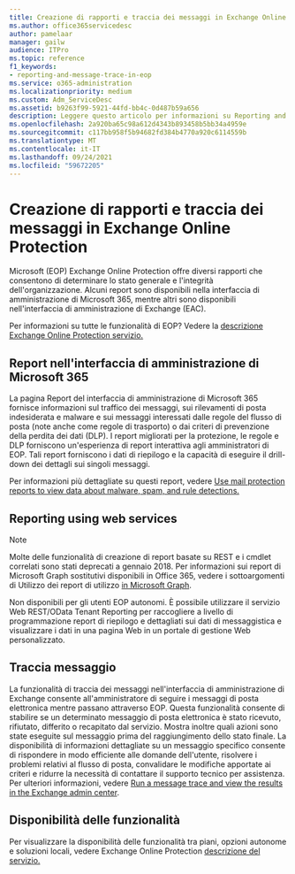```yaml
---
title: Creazione di rapporti e traccia dei messaggi in Exchange Online Protection
ms.author: office365servicedesc
author: pamelaar
manager: gailw
audience: ITPro
ms.topic: reference
f1_keywords:
- reporting-and-message-trace-in-eop
ms.service: o365-administration
ms.localizationpriority: medium
ms.custom: Adm_ServiceDesc
ms.assetid: b9263f99-5921-44fd-bb4c-0d487b59a656
description: Leggere questo articolo per informazioni su Reporting and message trace in Microsoft Exchange Online Protection (EOP).
ms.openlocfilehash: 2a920ba65c98a612d4343b893458b5bb34a4959e
ms.sourcegitcommit: c117bb958f5b94682fd384b4770a920c6114559b
ms.translationtype: MT
ms.contentlocale: it-IT
ms.lasthandoff: 09/24/2021
ms.locfileid: "59672205"
---
```

# <a name="reporting-and-message-trace-in-exchange-online-protection"></a>Creazione di rapporti e traccia dei messaggi in Exchange Online Protection

Microsoft (EOP) Exchange Online Protection offre diversi rapporti che consentono di determinare lo stato generale e l'integrità dell'organizzazione. Alcuni report sono disponibili nella interfaccia di amministrazione di Microsoft 365, mentre altri sono disponibili nell'interfaccia di amministrazione di Exchange (EAC).

Per informazioni su tutte le funzionalità di EOP? Vedere la [descrizione Exchange Online Protection servizio.](exchange-online-protection-service-description.md)

## <a name="microsoft-365-admin-center-reports"></a>Report nell'interfaccia di amministrazione di Microsoft 365

La pagina Report del interfaccia di amministrazione di Microsoft 365 fornisce informazioni sul traffico dei messaggi, sui rilevamenti di posta indesiderata e malware e sui messaggi interessati dalle regole del flusso di posta (note anche come regole di trasporto) o dai criteri di prevenzione della perdita dei dati (DLP). I report migliorati per la protezione, le regole e DLP forniscono un'esperienza di report interattiva agli amministratori di EOP. Tali report forniscono i dati di riepilogo e la capacità di eseguire il drill-down dei dettagli sui singoli messaggi.

Per informazioni più dettagliate su questi report, vedere [Use mail protection reports to view data about malware, spam, and rule detections.](/exchange/monitoring/use-mail-protection-reports)

## <a name="reporting-using-web-services"></a>Reporting using web services

> [!NOTE]
> Molte delle funzionalità di creazione di report basate su REST e i cmdlet correlati sono stati deprecati a gennaio 2018. Per informazioni sui report di Microsoft Graph sostitutivi disponibili in Office 365, vedere i sottoargomenti di Utilizzo dei report di utilizzo [in Microsoft Graph](/graph/api/resources/report).

Non disponibili per gli utenti EOP autonomi. È possibile utilizzare il servizio Web REST/OData Tenant Reporting per raccogliere a livello di programmazione report di riepilogo e dettagliati sui dati di messaggistica e visualizzare i dati in una pagina Web in un portale di gestione Web personalizzato.

## <a name="message-trace"></a>Traccia messaggio

La funzionalità di traccia dei messaggi nell'interfaccia di amministrazione di Exchange consente all'amministratore di seguire i messaggi di posta elettronica mentre passano attraverso EOP. Questa funzionalità consente di stabilire se un determinato messaggio di posta elettronica è stato ricevuto, rifiutato, differito o recapitato dal servizio. Mostra inoltre quali azioni sono state eseguite sul messaggio prima del raggiungimento dello stato finale. La disponibilità di informazioni dettagliate su un messaggio specifico consente di rispondere in modo efficiente alle domande dell'utente, risolvere i problemi relativi al flusso di posta, convalidare le modifiche apportate ai criteri e ridurre la necessità di contattare il supporto tecnico per assistenza. Per ulteriori informazioni, vedere [Run a message trace and view the results in the Exchange admin center](/exchange/monitoring/trace-an-email-message/run-a-message-trace-and-view-results).

## <a name="feature-availability"></a>Disponibilità delle funzionalità

Per visualizzare la disponibilità delle funzionalità tra piani, opzioni autonome e soluzioni locali, vedere Exchange Online Protection [descrizione del servizio.](exchange-online-protection-service-description.md)